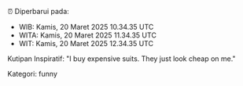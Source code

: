 ⏰ Diperbarui pada:
- WIB: Kamis, 20 Maret 2025 10.34.35 UTC
- WITA: Kamis, 20 Maret 2025 11.34.35 UTC
- WIT: Kamis, 20 Maret 2025 12.34.35 UTC

Kutipan Inspiratif:
"I buy expensive suits. They just look cheap on me."


Kategori: funny

